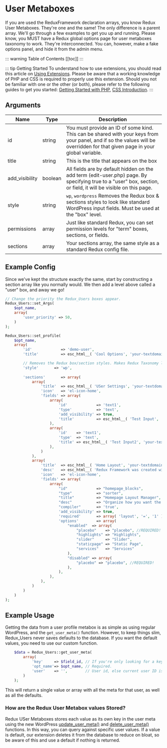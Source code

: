# User Metaboxes <Badge text="enhancement" type="warn"/>

If you are used the ReduxFramework declaration arrays, you know Redux User Metaboxes. They're one and the same! The only difference is a parent array. We'll go through a few examples to get you up and running. Please know, you MUST have a Redux global options page for user metaboxes taxonomy to work. They're interconnected. You can, however, make a fake options panel, and hide it from the admin menu. 

::: warning Table of Contents
[[toc]]
:::

::: tip Getting Started
To understand how to use extensions, you should read this article on [Using Extensions](../guides/basics/using-extensions.md).
 Please be aware that a working knowledge of PHP and CSS is required to properly use this extension. Should you not be familiar with one or the other 
 (or both), please refer to the following guides to get you started: 
 [Getting Started with PHP](http://www.php.net/manual/en/tutorial.php), 
 [CSS Introduction](http://www.w3schools.com/css/css_intro.asp).
:::

## Arguments

|Name|Type| Description                                                                                                                                                                  |
|--- |--- |------------------------------------------------------------------------------------------------------------------------------------------------------------------------------|
|id|string| You must provide an ID of some kind. This can be shared with your keys from your panel, and if so the values will be overridden for that given page in your global variable. |
|title|string| This is the title that appears on the box                                                                                                                                    |
|add_visibility|boolean| All fields are by default hidden on the add term (edit-user.php) page. By specifying true to a "user" box, section, or field, it will be visible on this page.               |
|style|string| `wp`, `wordpress` Removes the Redux box & sections styles to look like standard WordPress input fields. Must be used at the "box" level.                                     |
|permissions|array| Just like standard Redux, you can set permission levels for "term" boxes, sections, or fields.                                                                               |
|sections|array| Your sections array, the same style as a standard Redux config file.                                                                                                         |

## Example Config
Since we've kept the structure exactly the same, start by constructing a section array like you normally would. We then 
add a level above called a "user" box, and away we go!

```php
// Change the priority the Redux_Users boxes appear.
Redux_Users::set_Args(
	$opt_name,
	array(
		'user_priority' => 50,
	)
);

Redux_Users::set_profile( 
    $opt_name, 
    array(
        'id'             => 'demo-user',
        'title'          => esc_html__( 'Cool Options', 'your-textdomain-here' ),

        // Removes the Redux box/section styles. Makes Redux Taxonomy look like standard WP fields.
        'style'       => 'wp',
        
        'sections'       => array(
            array(
                'title'  => esc_html__( 'USer Settings', 'your-textdomain-here' ),
                'icon'   => 'el-icon-home',
                'fields' => array(
                    array(
                        'id'             => 'text1',
                        'type'           => 'text',
                        'add_visibility' => true,
                        'title'          => esc_html__( 'Test Input', 'your-textdomain-here' ),
                    ),
                    array(
                        'id'    => 'text1',
                        'type'  => 'text',
                        'title' => esc_html__( 'Test Input2', 'your-textdomain-here' ),
                    ),
                )
            ),
            array(
                'title'  => esc_html__( 'Home Layout', 'your-textdomain-here' ),
                'desc'   => esc_html__( 'Redux Framework was created with the developer in mind. It allows for any theme developer to have an advanced theme panel with most of the features a developer would need. For more information check out the GitHub repo at: <a href="https://github.com/ReduxFramework/Redux-Framework">https://github.com/ReduxFramework/Redux-Framework</a>', 'your-textdomain-here' ),
                'icon'   => 'el-icon-home',
                'fields' => array(
                    array(
                        "id"             => "homepage_blocks",
                        "type"           => "sorter",
                        "title"          => "Homepage Layout Manager",
                        "desc"           => "Organize how you want the layout to appear on the homepage",
                        "compiler"       => 'true',
                        'add_visibility' => true,
                        'required'       => array( 'layout', '=', '1' ),
                        'options'        => array(
                            "enabled"  => array(
                                "placebo"    => "placebo", //REQUIRED!
                                "highlights" => "Highlights",
                                "slider"     => "Slider",
                                "staticpage" => "Static Page",
                                "services"   => "Services"
                            ),
                            "disabled" => array(
                                "placebo" => "placebo", //REQUIRED!
                            ),
                        ),
                    ),
                ),
            )
        )
    )
);
```

## Example Usage
Getting the data from a user profile metabox is as simple as using regular WordPress, and the `get_user_meta()` function. 
However, to keep things slim, Redux_Users never saves defaults to the database. If you want the default values, you 
need to use our custom function.

```php
    $data = Redux_Users::get_user_meta( 
        array( 
            'key'     => $field_id, // If you're only looking for a key within the meta, otherwise all values will be returned.
            'opt_name'=> $opt_name, // Required.
            'user'    => '',        // User id, else current user ID is returned.
        ) 
    );
```

This will return a single value or array with all the meta for that user, as well as all the defaults. 

### How are the Redux User Metabox values Stored?
Redux USer Metaboxes stores each value as its own key in the user meta using the new WordPress [update_user_meta()](https://developer.wordpress.org/reference/functions/update_user_meta/) 
and [delete_user_meta()](https://developer.wordpress.org/reference/functions/delete_user_meta/) functions. 
In this way, you can query against specific user values. If a value is default, our extension deletes it from the 
database to reduce on bloat, so be aware of this and use a default if nothing is returned.